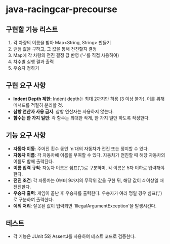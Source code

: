 # java-racingcar-precourse
## 구현할 기능 리스트
1. 각 차량의 이름을 받아 Map<String, String> 만들기 
2. 랜덤 값을 구하고, 그 값을 통해 전진할지 결정
3. Map에 각 차량의 전진 결정 값 반영 ('-'를 직접 사용하여)
4. 차수별 실행 결과 출력
5. 우승자 정하기

## 구현 요구 사항

- **Indent Depth 제한**: Indent depth는 최대 2까지만 허용 (3 이상 불가). 이를 위해 메서드를 적절히 분리할 것.
- **삼항 연산자 사용 금지**: 삼항 연산자는 사용하지 않는다.
- **함수는 한 가지 일만**: 각 함수는 최대한 작게, 한 가지 일만 하도록 작성한다.

## 기능 요구 사항

- **자동차 이동**: 주어진 횟수 동안 'n'대의 자동차가 전진 또는 정지할 수 있다.
- **자동차 이름**: 각 자동차에 이름을 부여할 수 있다. 자동차가 전진할 때 해당 자동차의 이름도 함께 출력된다.
- **이름 입력 규칙**: 자동차 이름은 쉼표(',')로 구분하며, 각 이름은 5자 이하로 입력해야 한다.
- **전진 조건**: 각 자동차는 0부터 9까지의 무작위 값을 구한 뒤, 해당 값이 4 이상일 때 전진한다.
- **우승자 출력**: 게임이 끝난 후 우승자를 출력한다. 우승자가 여러 명일 경우 쉼표(',')로 구분하여 출력한다.
- **예외 처리**: 잘못된 값이 입력되면 'IllegalArgumentException'을 발생시킨다.

## 테스트
- 각 기능은 JUnit 5와 AssertJ를 사용하여 테스트 코드로 검증한다.


